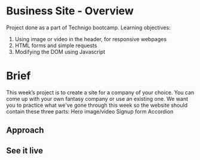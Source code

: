 # Business Site - Overview
Project done as a part of Technigo bootcamp. Learning objectives:
1. Using image or video in the header, for responsive webpages
2. HTML forms and simple requests
3. Modifying the DOM using Javascript


# Brief
This week’s project is to create a site for a company of your choice. You can come up with your own fantasy company or use an existing one.
We want you to practice what we've gone through this week so the website should contain these three parts:
Hero image/video
Signup form
Accordion

## Approach


## See it live

